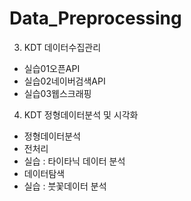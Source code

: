# Data_Preprocessing
03. KDT 데이터수집관리
   - 실습01오픈API
   - 실습02네이버검색API
   - 실습03웹스크래핑
04. KDT 정형데이터분석 및 시각화
   - 정형데이터분석
   - 전처리
   - 실습 : 타이타닉 데이터 분석
   - 데이터탐색
   - 실습 : 붓꽃데이터 분석
     
